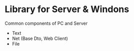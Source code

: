 ﻿# Library for Server & Windons

Common components of PC and Server

- Text
- Net (Base Dto, Web Client)
- File